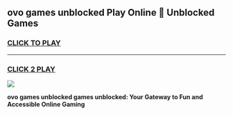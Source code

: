
## ovo games unblocked Play Online 👋 Unblocked Games
<h3>
<a href="https://premium.freeplayer.one?title=ovo_games_unblocked&ref=19F">CLICK TO PLAY</a></h3>
<hr>

<h3>
<a href="https://premium.freeplayer.one?title=ovo_games_unblocked&ref=19F">CLICK 2 PLAY</a>
  
</h3>

<a href="https://premium.freeplayer.one?title=ovo_games_unblocked&ref=19F"><img src="https://clearcache.store/games.png"></a>


**ovo games unblocked games unblocked: Your Gateway to Fun and Accessible Online Gaming**
